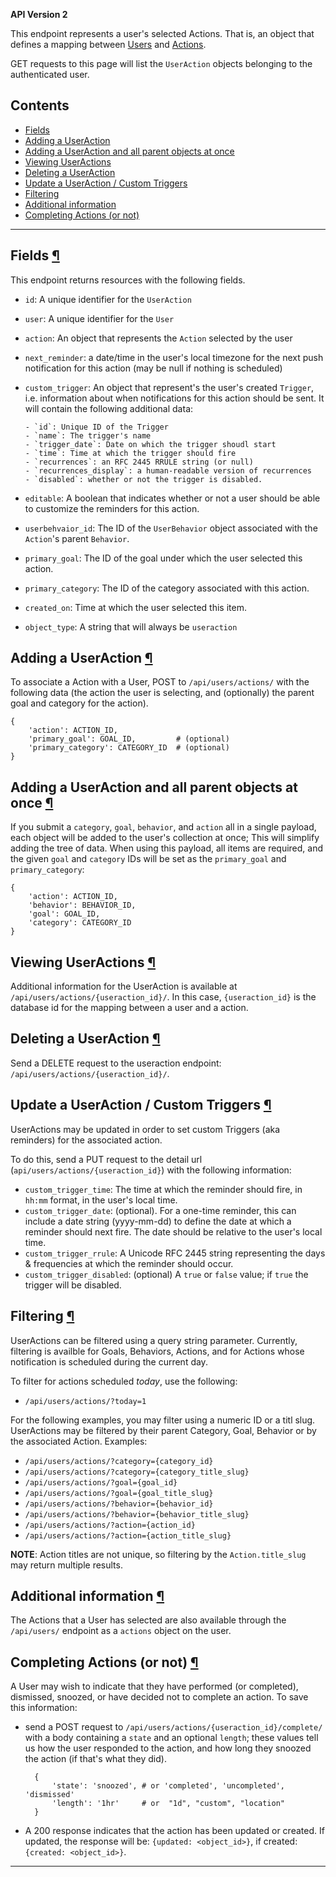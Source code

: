 
**API Version 2**

This endpoint represents a user's selected Actions. That is, an object that
defines a mapping between [Users](/api/users/) and [Actions](/api/actions/).

GET requests to this page will list the `UserAction` objects belonging
to the authenticated user.

## Contents

* <a href="#fields">Fields </a>
* <a href="#adding-a-useraction">Adding a UserAction</a>
* <a href="#adding-a-useraction-and-all-parent-objects-at-once">Adding a UserAction and all parent objects at once</a>
* <a href="#viewing-useractions">Viewing UserActions</a>
* <a href="#deleting-a-useraction">Deleting a UserAction</a>
* <a href="#update-a-useraction">Update a UserAction / Custom Triggers</a>
* <a href="#filtering">Filtering  </a>
* <a href="#additional-information">Additional information</a>
* <a href="#completing-actions-or-not">Completing Actions (or not)</a>

----

## Fields <a href="#fields">&para;</a>

This endpoint returns resources with the following fields.

* `id`: A unique identifier for the `UserAction`
* `user`: A unique identifier for the `User`
* `action`: An object that represents the `Action` selected by the user
* `next_reminder`: a date/time in the user's local timezone for the
  next push notification for this action (may be null if nothing is scheduled)
* `custom_trigger`: An object that represent's the user's created `Trigger`,
  i.e. information about when notifications for this action should be sent. It
  will contain the following additional data:

      - `id`: Unique ID of the Trigger
      - `name`: The trigger's name
      - `trigger_date`: Date on which the trigger shoudl start
      - `time`: Time at which the trigger should fire
      - `recurrences`: an RFC 2445 RRULE string (or null)
      - `recurrences_display`: a human-readable version of recurrences
      - `disabled`: whether or not the trigger is disabled.

* `editable`: A boolean that indicates whether or not a user
  should be able to customize the reminders for this action.
* `userbehvaior_id`: The ID of the `UserBehavior` object associated with the
  `Action`'s parent `Behavior`.
* `primary_goal`: The ID of the goal under which the user selected this action.
* `primary_category`: The ID of the category associated with this action.
* `created_on`: Time at which the user selected this item.
* `object_type`: A string that will always be `useraction`

## Adding a UserAction <a href="#adding-a-useraction">&para;</a>

To associate a Action with a User, POST to `/api/users/actions/` with the
following data (the action the user is selecting, and (optionally) the
parent goal and category for the action).

    {
        'action': ACTION_ID,
        'primary_goal': GOAL_ID,         # (optional)
        'primary_category': CATEGORY_ID  # (optional)
    }

## Adding a UserAction and all parent objects at once <a href="#adding-a-useraction-and-all-parent-objects-at-once">&para;</a>

If you submit a `category`, `goal`, `behavior`, and `action` all in a single
payload, each object will be added to the user's collection at once; This will
simplify adding the tree of data. When using this payload, all items are required,
and the given `goal` and `category` IDs will be set as the `primary_goal` and
`primary_category`:

    {
        'action': ACTION_ID,
        'behavior': BEHAVIOR_ID,
        'goal': GOAL_ID,
        'category': CATEGORY_ID
    }

## Viewing UserActions  <a href="#viewing-useractions">&para;</a>

Additional information for the UserAction is available at
`/api/users/actions/{useraction_id}/`. In this case, `{useraction_id}`
is the database id for the mapping between a user and a action.

## Deleting a UserAction <a href="#deleting-a-useraction">&para;</a>

Send a DELETE request to the useraction endpoint:
`/api/users/actions/{useraction_id}/`.

## Update a UserAction / Custom Triggers <a href="#update-a-useraction">&para;</a>

UserActions may be updated in order to set custom Triggers (aka
reminders) for the associated action.

To do this, send a PUT request to the detail url
(`api/users/actions/{useraction_id}`) with the following information:

* `custom_trigger_time`: The time at which the reminder should fire, in
  `hh:mm` format, in the user's local time.
* `custom_trigger_date`: (optional). For a one-time reminder, this can
  include a date string (yyyy-mm-dd) to define the date at which a reminder
  should next fire. The date should be relative to the user's local time.
* `custom_trigger_rrule`: A Unicode RFC 2445 string representing the days &amp;
  frequencies at which the reminder should occur.
* `custom_trigger_disabled`: (optional) A `true` or `false` value; if `true`
  the trigger will be disabled.

## Filtering  <a href="#filtering">&para;</a>

UserActions can be filtered using a query string parameter. Currently,
filtering is availble for Goals, Behaviors, Actions, and for Actions
whose notification is scheduled during the current day.

To filter for actions scheduled _today_, use the following:

* `/api/users/actions/?today=1`

For the following examples, you may filter using a numeric ID or a titl slug.
UserActions may be filtered by their parent Category, Goal, Behavior or by
the associated Action. Examples:

* `/api/users/actions/?category={category_id}`
* `/api/users/actions/?category={category_title_slug}`
* `/api/users/actions/?goal={goal_id}`
* `/api/users/actions/?goal={goal_title_slug}`
* `/api/users/actions/?behavior={behavior_id}`
* `/api/users/actions/?behavior={behavior_title_slug}`
* `/api/users/actions/?action={action_id}`
* `/api/users/actions/?action={action_title_slug}`

**NOTE**: Action titles are not unique, so filtering by the `Action.title_slug`
may return multiple results.

## Additional information <a href="#additional-information">&para;</a>

The Actions that a User has selected are also available through the
`/api/users/` endpoint as a `actions` object on the user.

## Completing Actions (or not)  <a href="#completing-actions-or-not">&para;</a>

A User may wish to indicate that they have performed (or completed),
dismissed, snoozed, or have decided not to complete an action. To save this
information:

* send a POST request to `/api/users/actions/{useraction_id}/complete/`
  with a body containing a `state` and an optional `length`; these values
  tell us how the user responded to the action, and how long they snoozed
  the action (if that's what they did).

        {
            'state': 'snoozed', # or 'completed', 'uncompleted', 'dismissed'
            'length': '1hr'     # or  "1d", "custom", "location"
        }

* A 200 response indicates that the action has been updated or created. If
  updated, the response will be: `{updated: <object_id>}`, if created:
  `{created: <object_id>}`.

----

